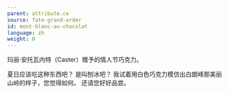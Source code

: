 ```yaml
---
parent: attribute.ce
source: fate-grand-order
id: mont-blanc-au-chocolat
language: zh
weight: 0
---
```


玛丽·安托瓦内特（Caster）赠予的情人节巧克力。

夏日应该吃这种东西吧？
是叫刨冰吧？
我试着用白色巧克力模仿出白朗峰那美丽山岭的样子，您觉得如何。
还请您好好品尝。

